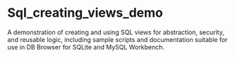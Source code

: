 # Sql_creating_views_demo
A demonstration of creating and using SQL views for abstraction, security, and reusable logic, including sample scripts and documentation suitable for use in DB Browser for SQLite and MySQL Workbench.
